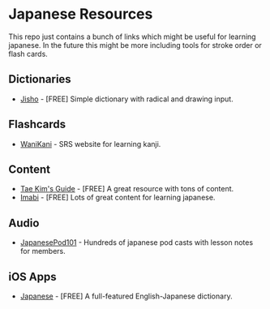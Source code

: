 # Japanese Resources

This repo just contains a bunch of links which might be useful for learning japanese. In the future this might be more including tools for stroke order or flash cards.

## Dictionaries

* [Jisho](http://jisho.org/) - [FREE] Simple dictionary with radical and drawing input.

## Flashcards

* [WaniKani](https://www.wanikani.com/) - SRS website for learning kanji.

## Content

* [Tae Kim's Guide](http://www.guidetojapanese.org/learn/) - [FREE] A great resource with tons of content.
* [Imabi](http://www.imabi.net/) - [FREE] Lots of great content for learning japanese.


## Audio

* [JapanesePod101](http://www.japanesepod101.com/) - Hundreds of japanese pod casts with lesson notes for members.

## iOS Apps

* [Japanese](https://itunes.apple.com/us/app/japanese/id290664053?mt=8) - [FREE] A full-featured English-Japanese dictionary.
